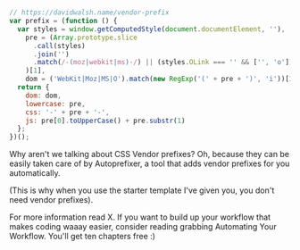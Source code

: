 #

```js
// https://davidwalsh.name/vendor-prefix
var prefix = (function () {
  var styles = window.getComputedStyle(document.documentElement, ''),
    pre = (Array.prototype.slice
      .call(styles)
      .join('')
      .match(/-(moz|webkit|ms)-/) || (styles.OLink === '' && ['', 'o'])
    )[1],
    dom = ('WebKit|Moz|MS|O').match(new RegExp('(' + pre + ')', 'i'))[1];
  return {
    dom: dom,
    lowercase: pre,
    css: '-' + pre + '-',
    js: pre[0].toUpperCase() + pre.substr(1)
  };
})();
```

Why aren't we talking about CSS Vendor prefixes? Oh, because they can be easily taken care of by Autoprefixer, a tool that adds vendor prefixes for you automatically.

(This is why when you use the starter template I've given you, you don't need vendor prefixes).

For more information read X. If you want to build up your workflow that makes coding waaay easier, consider reading grabbing Automating Your Workflow. You'll get ten chapters free :)